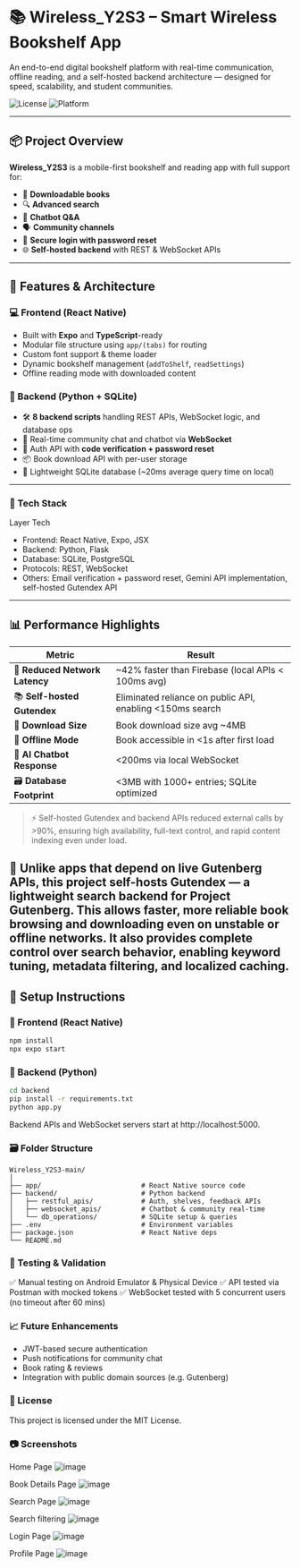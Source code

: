 # 📚 Wireless_Y2S3 – Smart Wireless Bookshelf App

An end-to-end digital bookshelf platform with real-time communication, offline reading, and a self-hosted backend architecture — designed for speed, scalability, and student communities.

![License](https://img.shields.io/badge/license-MIT-green)
![Platform](https://img.shields.io/badge/platform-React%20Native%20%7C%20Python-blue)

---

## 📦 Project Overview

**Wireless_Y2S3** is a mobile-first bookshelf and reading app with full support for:
- 📘 **Downloadable books**
- 🔍 **Advanced search**
- 🧠 **Chatbot Q&A**
- 🗣️ **Community channels**
- 🔐 **Secure login with password reset**
- 🌐 **Self-hosted backend** with REST & WebSocket APIs

---

## 🚀 Features & Architecture

### 💻 Frontend (React Native)
- Built with **Expo** and **TypeScript**-ready
- Modular file structure using `app/(tabs)` for routing
- Custom font support & theme loader
- Dynamic bookshelf management (`addToShelf`, `readSettings`)
- Offline reading mode with downloaded content

### 🧠 Backend (Python + SQLite)
- 🛠️ **8 backend scripts** handling REST APIs, WebSocket logic, and database ops
- 💬 Real-time community chat and chatbot via **WebSocket**
- 🔐 Auth API with **code verification + password reset**
- 📦 Book download API with per-user storage
- 📂 Lightweight SQLite database (~20ms average query time on local)

---

### 🧠 Tech Stack
Layer	Tech
- Frontend: React Native, Expo, JSX
- Backend: Python, Flask 
- Database: SQLite, PostgreSQL
- Protocols: REST, WebSocket
- Others: Email verification + password reset, Gemini API implementation, self-hosted Gutendex API

---

## 📊 Performance Highlights

| Metric                          | Result                      |
|---------------------------------|-----------------------------|
| 📡 **Reduced Network Latency** | ~42% faster than Firebase (local APIs < 100ms avg) |
| 📚 **Self-hosted Gutendex** | Eliminated reliance on public API, enabling <150ms search
| 📁 **Download Size**           | Book download size avg ~4MB |
| 🔌 **Offline Mode**            | Book accessible in <1s after first load |
| 🧠 **AI Chatbot Response**     | <200ms via local WebSocket |
| 🗃️ **Database Footprint**     | <3MB with 1000+ entries; SQLite optimized |

> ⚡ Self-hosted Gutendex and backend APIs reduced external calls by >90%, ensuring high availability, full-text control, and rapid content indexing even under load.

🧠 Unlike apps that depend on live Gutenberg APIs, this project self-hosts Gutendex — a lightweight search backend for Project Gutenberg.
This allows faster, more reliable book browsing and downloading even on unstable or offline networks.
It also provides complete control over search behavior, enabling keyword tuning, metadata filtering, and localized caching.
---

## 🔧 Setup Instructions

### 📱 Frontend (React Native)

```bash
npm install
npx expo start
```

### 🐍 Backend (Python)
```bash
cd backend
pip install -r requirements.txt
python app.py
```

Backend APIs and WebSocket servers start at http://localhost:5000.

### 🗃️ Folder Structure
```
Wireless_Y2S3-main/
│
├── app/                         # React Native source code
├── backend/                     # Python backend
│   ├── restful_apis/            # Auth, shelves, feedback APIs
│   ├── websocket_apis/          # Chatbot & community real-time
│   └── db_operations/           # SQLite setup & queries
├── .env                         # Environment variables
├── package.json                 # React Native deps
└── README.md
```

### 🧪 Testing & Validation
✅ Manual testing on Android Emulator & Physical Device
✅ API tested via Postman with mocked tokens
✅ WebSocket tested with 5 concurrent users (no timeout after 60 mins)


### 📈 Future Enhancements
 - JWT-based secure authentication
 - Push notifications for community chat
 - Book rating & reviews
 - Integration with public domain sources (e.g. Gutenberg)

### 📄 License
This project is licensed under the MIT License.

### 📷 Screenshots
Home Page
![image](https://github.com/user-attachments/assets/94fa75e5-0aae-4cde-a25e-8be3df1824a1)

Book Details Page
![image](https://github.com/user-attachments/assets/645729bc-96bd-4da8-b262-4b9f82c0abd7)

Search Page
![image](https://github.com/user-attachments/assets/20e62454-e89b-48ae-a45c-02a62473c2b8)

Search filtering
![image](https://github.com/user-attachments/assets/c81d36e0-ce99-4969-aa8d-b65a0a2cf2da)

Login Page
![image](https://github.com/user-attachments/assets/58bf00db-b8f1-4563-b5a3-b899aa335814)

Profile Page
![image](https://github.com/user-attachments/assets/bb00dea8-4c7f-4019-b54f-5a2be6fe5e09)
